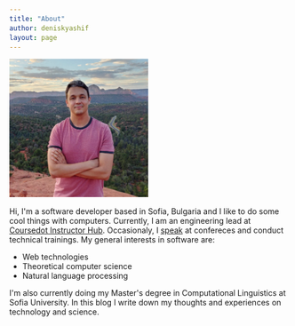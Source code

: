 ```yaml
---
title: "About"
author: deniskyashif
layout: page
---
```


<img class="circle" width="250" src="/images/me.jpg" />

Hi, I'm a software developer based in Sofia, Bulgaria and I like to do some cool things with computers. Currently, I am an engineering lead at <a href="https://hub.coursedot.com/" target="_blank">Coursedot Instructor Hub</a>. Occasionaly, I <a href="/speaking">speak</a> at confereces and conduct technical trainings. My general interests in software are: 

<ul class="interests">
    <li>Web technologies</li>
    <li>Theoretical computer science</li>
    <li>Natural language processing</li>
</ul>

I'm also currently doing my Master's degree in Computational Linguistics at Sofia University. In this blog I write down my thoughts and experiences on technology and science.

